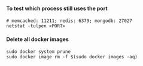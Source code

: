 #### To test which process still uses the port

```
# memcached: 11211; redis: 6379; mongodb: 27027
netstat -tulpen <PORT>
```

#### Delete all docker images

```
sudo docker system prune
sudo docker image rm -f $(sudo docker images -aq)
```

